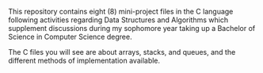 This repository contains eight (8) mini-project files in the C language 
following activities regarding Data Structures and Algorithms 
which supplement discussions during my sophomore year taking up a 
Bachelor of Science in Computer Science degree. 

The C files you will see are about arrays, stacks, and queues, and the different methods of implementation available.
